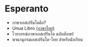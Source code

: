 <link rel="stylesheet" href="stilo.css">  


# Esperanto
- ภาษาเอสเปรันโตคือ?
- Unua Libro [(ภาษาไทย)](./unualibro)
- ไวยากรณ์ภาษาเอสเปรันโต ฉบับสังเขป
- พจนานุกรมเอสเปรันโต-ไทย สำหรับนักเรียน
